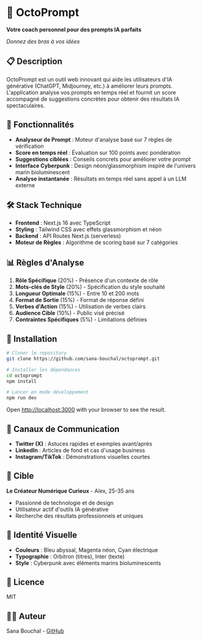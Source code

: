 # 🐙 OctoPrompt

**Votre coach personnel pour des prompts IA parfaits**

*Donnez des bras à vos idées*

## 📋 Description

OctoPrompt est un outil web innovant qui aide les utilisateurs d'IA générative (ChatGPT, Midjourney, etc.) à améliorer leurs prompts. L'application analyse vos prompts en temps réel et fournit un score accompagné de suggestions concrètes pour obtenir des résultats IA spectaculaires.

## 🎯 Fonctionnalités

- **Analyseur de Prompt** : Moteur d'analyse basé sur 7 règles de vérification
- **Score en temps réel** : Évaluation sur 100 points avec pondération
- **Suggestions ciblées** : Conseils concrets pour améliorer votre prompt
- **Interface Cyberpunk** : Design néon/glassmorphism inspiré de l'univers marin bioluminescent
- **Analyse instantanée** : Résultats en temps réel sans appel à un LLM externe

## 🛠️ Stack Technique

- **Frontend** : Next.js 16 avec TypeScript
- **Styling** : Tailwind CSS avec effets glassmorphism et néon
- **Backend** : API Routes Next.js (serverless)
- **Moteur de Règles** : Algorithme de scoring basé sur 7 catégories

## 📊 Règles d'Analyse

1. **Rôle Spécifique** (20%) - Présence d'un contexte de rôle
2. **Mots-clés de Style** (20%) - Spécification du style souhaité
3. **Longueur Optimale** (15%) - Entre 10 et 200 mots
4. **Format de Sortie** (15%) - Format de réponse défini
5. **Verbes d'Action** (15%) - Utilisation de verbes clairs
6. **Audience Cible** (10%) - Public visé précisé
7. **Contraintes Spécifiques** (5%) - Limitations définies

## 🚀 Installation

```bash
# Cloner le repository
git clone https://github.com/sana-bouchal/octoprompt.git

# Installer les dépendances
cd octoprompt
npm install

# Lancer en mode développement
npm run dev
```

Open [http://localhost:3000](http://localhost:3000) with your browser to see the result.

## 📱 Canaux de Communication

- **Twitter (X)** : Astuces rapides et exemples avant/après
- **LinkedIn** : Articles de fond et cas d'usage business
- **Instagram/TikTok** : Démonstrations visuelles courtes

## 👥 Cible

**Le Créateur Numérique Curieux** - Alex, 25-35 ans
- Passionné de technologie et de design
- Utilisateur actif d'outils IA générative
- Recherche des résultats professionnels et uniques

## 🎨 Identité Visuelle

- **Couleurs** : Bleu abyssal, Magenta néon, Cyan électrique
- **Typographie** : Orbitron (titres), Inter (texte)
- **Style** : Cyberpunk avec éléments marins bioluminescents

## 📝 Licence

MIT

## 👨‍💻 Auteur

Sana Bouchal - [GitHub](https://github.com/sana-bouchal)
